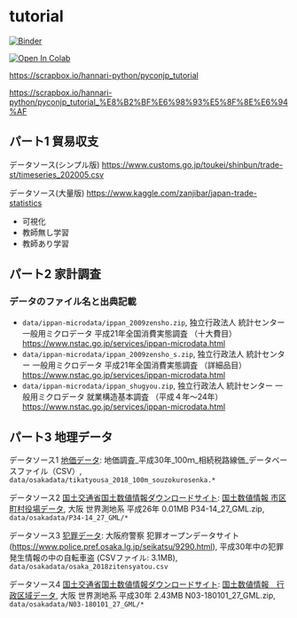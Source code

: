 # tutorial
[![Binder](https://mybinder.org/badge_logo.svg)](https://mybinder.org/v2/gh/hannari-python/tutorial/master)

[![Open In Colab](https://colab.research.google.com/assets/colab-badge.svg)](https://colab.research.google.com/github/hannari-python/tutorial/blob/master)

https://scrapbox.io/hannari-python/pyconjp_tutorial

https://scrapbox.io/hannari-python/pyconjp_tutorial_%E8%B2%BF%E6%98%93%E5%8F%8E%E6%94%AF


## パート1 貿易収支

データソース(シンプル版)
https://www.customs.go.jp/toukei/shinbun/trade-st/timeseries_202005.csv

データソース(大量版)
https://www.kaggle.com/zanjibar/japan-trade-statistics

- 可視化
- 教師無し学習
- 教師あり学習

## パート2 家計調査
### データのファイル名と出典記載

- `data/ippan-microdata/ippan_2009zensho.zip`, 独立行政法人 統計センター 一般用ミクロデータ 平成21年全国消費実態調査 （十大費目）https://www.nstac.go.jp/services/ippan-microdata.html
- `data/ippan-microdata/ippan_2009zensho_s.zip`, 独立行政法人 統計センター 一般用ミクロデータ 平成21年全国消費実態調査 （詳細品目）https://www.nstac.go.jp/services/ippan-microdata.html
- `data/ippan-microdata/ippan_shugyou.zip`, 独立行政法人 統計センター 一般用ミクロデータ 就業構造基本調査 （平成４年～24年）https://www.nstac.go.jp/services/ippan-microdata.html

## パート3 地理データ
データソース1 [地価データ](https://data.city.osaka.lg.jp/data/dataset/data-00000065): 地価調査_平成30年_100ｍ_相続税路線価_データベースファイル（CSV）, 
`data/osakadata/tikatyousa_2018_100m_souzokurosenka.*` 

データソース2 [国土交通省国土数値情報ダウンロードサイト](https://nlftp.mlit.go.jp/ksj/gml/datalist/KsjTmplt-P34.html): [国土数値情報 市区町村役場データ](https://nlftp.mlit.go.jp/ksj/gml/datalist/KsjTmplt-P34.html), 大阪 	世界測地系 平成26年 0.01MB 	P34-14_27_GML.zip, `data/osakadata/P34-14_27_GML/*  `

データソース3 [犯罪データ](https://www.police.pref.osaka.lg.jp/seikatsu/9290.html): 大阪府警察 犯罪オープンデータサイト (https://www.police.pref.osaka.lg.jp/seikatsu/9290.html), 平成30年中の犯罪発生情報の中の自転車盗 (CSVファイル: 3.1MB), `data/osakadata/osaka_2018zitensyatou.csv`  


データソース4 [国土交通省国土数値情報ダウンロードサイト](https://nlftp.mlit.go.jp/ksj/gml/datalist/KsjTmplt-N03-v2_4.html#prefecture27): [国土数値情報　行政区域データ](https://nlftp.mlit.go.jp/ksj/gml/datalist/KsjTmplt-N03-v2_4.html#prefecture27), 大阪 世界測地系 平成30年 2.43MB  N03-180101_27_GML.zip, `data/osakadata/N03-180101_27_GML/*`   
